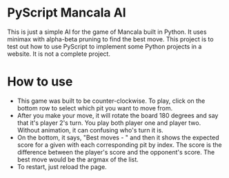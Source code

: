 # PyScript Mancala AI
This is just a simple AI for the game of Mancala built in Python. It uses minimax with alpha-beta pruning to find the best move.
This project is to test out how to use PyScript to implement some Python projects in a website. It is not a complete project.

# How to use
- This game was built to be counter-clockwise. To play, click on the bottom row to select which pit you want to move from.
- After you make your move, it will rotate the board 180 degrees and say that it's player 2's turn. You play both player one and player two. Without animation, it can confusing who's turn it is.
- On the bottom, it says, "Best moves - " and then it shows the expected score for a given with each corresponding pit by index. The score is the difference between the player's score and the opponent's score. The best move would be the argmax of the list.
- To restart, just reload the page.